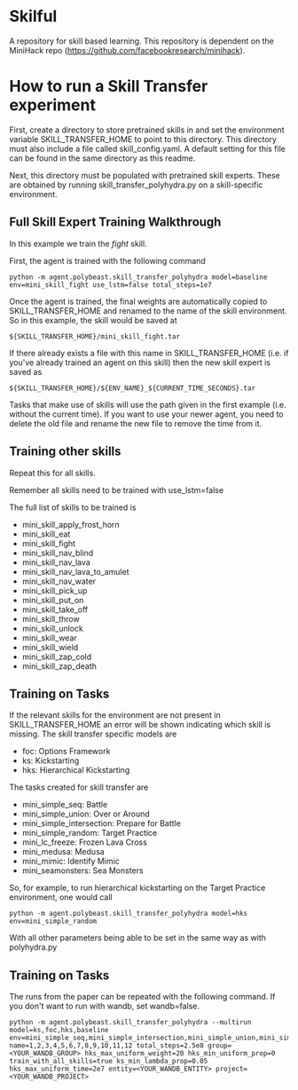 <h1> Skilful </h1>

A repository for skill based learning.  This repository is dependent on the MiniHack repo (https://github.com/facebookresearch/minihack).


<h1>How to run a Skill Transfer experiment</h1>
First, create a directory to store pretrained skills in and set the environment variable SKILL_TRANSFER_HOME to point to this directory.
This directory must also include a file called skill_config.yaml.  A default setting for this file can be found in the same directory as this readme.

Next, this directory must be populated with pretrained skill experts.  These are obtained by running skill_transfer_polyhydra.py on a skill-specific environment.

<h2>Full Skill Expert Training Walkthrough</h2>

In this example we train the <i>fight</i> skill.

First, the agent is trained with the following command

```
python -m agent.polybeast.skill_transfer_polyhydra model=baseline env=mini_skill_fight use_lstm=false total_steps=1e7
```

Once the agent is trained, the final weights are automatically copied to SKILL_TRANSFER_HOME and renamed to the name of the skill environment.
So in this example, the skill would be saved at
```
${SKILL_TRANSFER_HOME}/mini_skill_fight.tar
```

If there already exists a file with this name in SKILL_TRANSFER_HOME (i.e. if you've already trained an agent on this skill) then the new skill expert is saved as

```
${SKILL_TRANSFER_HOME}/${ENV_NAME}_${CURRENT_TIME_SECONDS}.tar
```
Tasks that make use of skills will use the path given in the first example (i.e. without the current time).  If you want to use your newer agent, you need to delete the old file and rename the new file to remove the time from it.


<h2>Training other skills</h2>
Repeat this for all skills.

Remember all skills need to be trained with use_lstm=false

The full list of skills to be trained is
<ul>
<li>mini_skill_apply_frost_horn
<li>mini_skill_eat
<li>mini_skill_fight
<li>mini_skill_nav_blind
<li>mini_skill_nav_lava
<li>mini_skill_nav_lava_to_amulet
<li>mini_skill_nav_water
<li>mini_skill_pick_up
<li>mini_skill_put_on
<li>mini_skill_take_off
<li>mini_skill_throw
<li>mini_skill_unlock
<li>mini_skill_wear
<li>mini_skill_wield
<li>mini_skill_zap_cold
<li>mini_skill_zap_death
</ul>

<h2>Training on Tasks</h2>

If the relevant skills for the environment are not present in SKILL_TRANSFER_HOME an error will be shown indicating which skill is missing.
The skill transfer specific models are
<ul>
  <li>foc: Options Framework</li>
  <li>ks: Kickstarting</li>
  <li>hks: Hierarchical Kickstarting</li>
</ul>

The tasks created for skill transfer are
<ul>
  <li>mini_simple_seq: Battle</li>
  <li>mini_simple_union: Over or Around</li>
  <li>mini_simple_intersection: Prepare for Battle</li>
  <li>mini_simple_random: Target Practice</li>
  <li>mini_lc_freeze: Frozen Lava Cross</li>
  <li>mini_medusa: Medusa</li>
  <li>mini_mimic: Identify Mimic</li>
  <li>mini_seamonsters: Sea Monsters</li>
</ul>

So, for example, to run hierarchical kickstarting on the Target Practice environment, one would call
```
python -m agent.polybeast.skill_transfer_polyhydra model=hks env=mini_simple_random
```
With all other parameters being able to be set in the same way as with polyhydra.py


<h2>Training on Tasks</h2>
The runs from the paper can be repeated with the following command.  If you don't want to run with wandb, set wandb=false.

```
python -m agent.polybeast.skill_transfer_polyhydra --multirun model=ks,foc,hks,baseline env=mini_simple_seq,mini_simple_intersection,mini_simple_union,mini_simple_random,mini_lc_freeze,mini_medusa,mini_mimic,mini_seamonsters name=1,2,3,4,5,6,7,8,9,10,11,12 total_steps=2.5e8 group=<YOUR_WANDB_GROUP> hks_max_uniform_weight=20 hks_min_uniform_prop=0 train_with_all_skills=true ks_min_lambda_prop=0.05 hks_max_uniform_time=2e7 entity=<YOUR_WANDB_ENTITY> project=<YOUR_WANDB_PROJECT>
```
